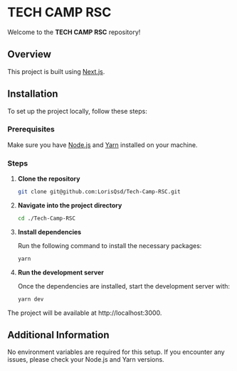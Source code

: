 # TECH CAMP RSC

Welcome to the **TECH CAMP RSC** repository!

## Overview

This project is built using [Next.js](https://nextjs.org/).

## Installation

To set up the project locally, follow these steps:

### Prerequisites

Make sure you have [Node.js](https://nodejs.org/) and [Yarn](https://yarnpkg.com/) installed on your machine.

### Steps

1. **Clone the repository**

   ```bash
   git clone git@github.com:LorisQsd/Tech-Camp-RSC.git
   ```

2. **Navigate into the project directory**

   ```bash
   cd ./Tech-Camp-RSC
   ```

3. **Install dependencies**

   Run the following command to install the necessary packages:

   ```bash
   yarn
   ```

4. **Run the development server**

   Once the dependencies are installed, start the development server with:

   ```bash
   yarn dev
   ```

The project will be available at http://localhost:3000.

## Additional Information

No environment variables are required for this setup. If you encounter any issues, please check your Node.js and Yarn versions.
